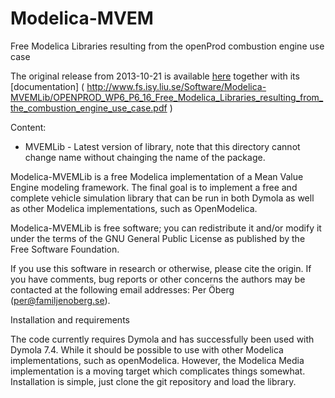 # Modelica-MVEM
Free Modelica Libraries resulting from the openProd combustion engine use case

The original release from 2013-10-21 is available [here]( http://www.fs.isy.liu.se/Software/Modelica-MVEMLib ) together with its [documentation] ( http://www.fs.isy.liu.se/Software/Modelica-MVEMLib/OPENPROD_WP6_P6_16_Free_Modelica_Libraries_resulting_from_the_combustion_engine_use_case.pdf )

Content:
* MVEMLib - Latest version of library, note that this directory cannot change name without chainging the name of the package.

Modelica-MVEMLib is a free Modelica implementation of a Mean Value Engine modeling framework. The final goal is to implement a free and complete vehicle simulation library that can be run in both Dymola as well as other Modelica implementations, such as OpenModelica.

Modelica-MVEMLib is free software; you can redistribute it and/or modify it under the terms of the GNU General Public License as published by the Free Software Foundation.

If you use this software in research or otherwise, please cite the origin. If you have comments, bug reports or other concerns the authors may be contacted at the following email addresses: Per Öberg (per@familjenoberg.se).

Installation and requirements

The code currently requires Dymola and has successfully been used with
Dymola 7.4. While it should be possible to use with other Modelica
implementations, such as openModelica. However, the Modelica Media
implementation is a moving target which complicates things
somewhat. Installation is simple, just clone the git repository and
load the library.

